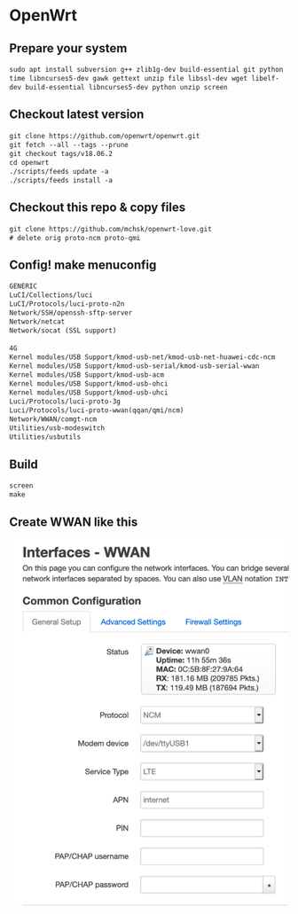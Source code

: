# OpenWrt

## Prepare your system
```
sudo apt install subversion g++ zlib1g-dev build-essential git python time libncurses5-dev gawk gettext unzip file libssl-dev wget libelf-dev build-essential libncurses5-dev python unzip screen
```

## Checkout latest version
```
git clone https://github.com/openwrt/openwrt.git
git fetch --all --tags --prune
git checkout tags/v18.06.2
cd openwrt
./scripts/feeds update -a
./scripts/feeds install -a
```

## Checkout this repo & copy files
```
git clone https://github.com/mchsk/openwrt-love.git
# delete orig proto-ncm proto-qmi
```

## Config! make menuconfig
```
GENERIC
LuCI/Collections/luci
LuCI/Protocols/luci-proto-n2n
Network/SSH/openssh-sftp-server
Network/netcat
Network/socat (SSL support)

4G
Kernel modules/USB Support/kmod-usb-net/kmod-usb-net-huawei-cdc-ncm
Kernel modules/USB Support/kmod-usb-serial/kmod-usb-serial-wwan
Kernel modules/USB Support/kmod-usb-acm
Kernel modules/USB Support/kmod-usb-ohci
Kernel modules/USB Support/kmod-usb-uhci
Luci/Protocols/luci-proto-3g
Luci/Protocols/luci-proto-wwan(qqan/qmi/ncm)
Network/WWAN/comgt-ncm
Utilities/usb-modeswitch
Utilities/usbutils
```

## Build
```
screen
make
```

## Create WWAN like this
![wwan](https://github.com/mchsk/openwrt-love/raw/master/img/wwan.png "wwan")

